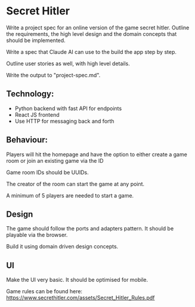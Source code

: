 # Secret Hitler

Write a project spec for an online version of the game secret hitler. Outline the requirements, the high level design and the domain concepts that should be implemented. 

Write a spec that Claude AI can use to the build the app step by step. 

Outline user stories as well, with high level details. 

Write the output to "project-spec.md".

## Technology:
- Python backend with fast API for endpoints
- React JS frontend
- Use HTTP for messaging back and forth

## Behaviour:
Players will hit the homepage and have the option to either create a game room or join an existing game via the ID

Game room IDs should be UUIDs.

The creator of the room can start the game at any point.

A minimum of 5 players are needed to start a game.

## Design
The game should follow the ports and adapters pattern. It should be playable via the browser.

Build it using domain driven design concepts.

## UI
Make the UI very basic. It should be optimised for mobile.

Game rules can be found here: https://www.secrethitler.com/assets/Secret_Hitler_Rules.pdf